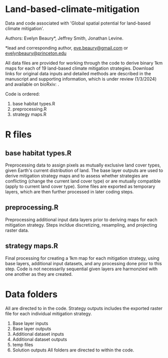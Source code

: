 # Land-based-climate-mitigation
Data and code associated with 'Global spatial potential for land-based climate mitigation'.

Authors: Evelyn Beaury*, Jeffrey Smith, Jonathan Levine.

*lead and corresponding author, eve.beaury@gmail.com or evelynbeaury@princeton.edu

All data files are provided for working through the code to derive binary 1km maps for each of 19 land-based climate mitigation strategies. Download links for original data inputs and detailed methods are  described in the manuscript and supporting information, which is under review (1/3/2024) and available on bioRxiv: .

Code is ordered:
1. base habitat types.R
2. preprocessing.R
3. strategy maps.R

# R files

## base habitat types.R

Preprocessing data to assign pixels as mutually exclusive land cover types, given Earth's current distribution of land. The base layer outputs are used to derive mitigation strategy maps and to assess whether strategies are conflicting (change the current land cover type) or are mutually compatible (apply to current land cover type). Some files are exported as temporary layers, which are then further processed in later coding steps.

## preprocessing.R

Preprocessing additional input data layers prior to deriving maps for each mitigation strategy. Steps incldue discretizing, resampling, and projecting raster data.

## strategy maps.R

Final processing for creating a 1km map for each mitigation strategy, using base layers, additional input datasets, and any processing done prior to this step. Code is not necessarily sequential given layers are harmonzied with one another as they are created.

# Data folders

All are directed to in the code. Strategy outputs includes the exported raster file for each individual mitigation strategy.

1. Base layer inputs
2. Base layer outputs
3. Additional dataset inputs
4. Additional dataset outputs
5. temp files
6. Solution outputs
All folders are directed to within the code. 




